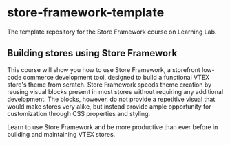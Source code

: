 # store-framework-template
The template repository for the Store Framework course on Learning Lab.

## Building stores using Store Framework

This course will show you how to use Store Framework, a storefront low-code commerce development tool, designed to build a functional VTEX store's theme from scratch. Store Framework speeds theme creation by reusing visual blocks present in most stores without requiring any additional development. The blocks, however, do not provide a repetitive visual that would make stores very alike, but instead provide ample opportunity for customization through CSS properties and styling.

Learn to use Store Framework and be more productive than ever before in building and maintaining VTEX stores.